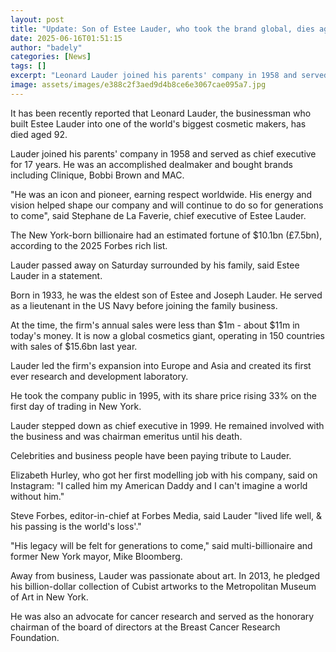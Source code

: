 ```yaml
---
layout: post
title: "Update: Son of Estee Lauder, who took the brand global, dies aged 92"
date: 2025-06-16T01:51:15
author: "badely"
categories: [News]
tags: []
excerpt: "Leonard Lauder joined his parents' company in 1958 and served as chief executive for 17 years."
image: assets/images/e388c2f3aed9d4b8ce6e3067cae095a7.jpg
---
```


It has been recently reported that Leonard Lauder, the businessman who built Estee Lauder into one of the world's biggest cosmetic makers, has died aged 92.

Lauder joined his parents' company in 1958 and served as chief executive for 17 years. He was an accomplished dealmaker and bought brands including Clinique, Bobbi Brown and MAC.

"He was an icon and pioneer, earning respect worldwide. His energy and vision helped shape our company and will continue to do so for generations to come", said Stephane de La Faverie, chief executive of Estee Lauder.

The New York-born billionaire had an estimated fortune of $10.1bn (£7.5bn), according to the 2025 Forbes rich list.

Lauder passed away on Saturday surrounded by his family, said Estee Lauder in a statement. 

Born in 1933, he was the eldest son of Estee and Joseph Lauder. He served as a lieutenant in the US Navy before joining the family business. 

At the time, the firm's annual sales were less than $1m - about $11m in today's money. It is now a global cosmetics giant, operating in 150 countries with sales of $15.6bn last year. 

Lauder led the firm's expansion into Europe and Asia and created its first ever research and development laboratory.

He took the company public in 1995, with its share price rising 33% on the first day of trading in New York.

Lauder stepped down as chief executive in 1999. He remained involved with the business and was chairman emeritus until his death.

Celebrities and business people have been paying tribute to Lauder.

Elizabeth Hurley, who got her first modelling job with his company, said on Instagram: "I called him my American Daddy and I can't imagine a world without him."

Steve Forbes, editor-in-chief at Forbes Media, said Lauder "lived life well, & his passing is the world's loss'."

"His legacy will be felt for generations to come," said multi-billionaire and former New York mayor, Mike Bloomberg.

Away from business, Lauder was passionate about art. In 2013, he pledged his billion-dollar collection of Cubist artworks to the Metropolitan Museum of Art in New York.

He was also an advocate for cancer research and served as the honorary chairman of the board of directors at the Breast Cancer Research Foundation.

